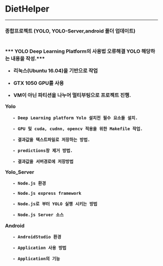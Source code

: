 # DietHelper
<hr/>
<h3>종합프로젝트 (YOLO, YOLO-Server,android 폴더 업데이트)<h3> <br>
*** YOLO Deep Learning Platform의 사용법 오류해결 YOLO 해당하는 내용을 작성.***
  
- 리눅스(Ubuntu 16.04)을 기반으로 작업

- GTX 1050 GPU를 사용

- VM이 아닌 파티션을 나누어 멀티부팅으로 프로젝트 진행.

Yolo 
       
       - Deep Learning platform Yolo 설치전 필수 요소들 설치.
       
       - GPU 및 cuda, cudnn, opencv 적용을 위한 Makefile 작업.
       
       - 결과값을 텍스트파일로 저장하는 방법.
       
       - predictions창 제거 방법.
       
       - 결과값을 서버경로에 저장방법
       
Yolo_Server
       
       - Node.js 환경
       
       - Node.js express framework
       
       - Node.js로 부터 YOLO 실행 시키는 방법
       
       - Node.js Server 소스


Android 

       - AndroidStudio 환경
       
       - Application 사용 방법
       
       - Application의 기능
